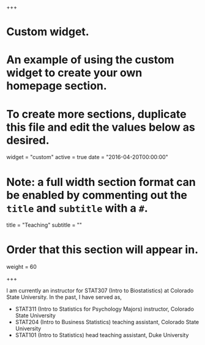 +++
# Custom widget.
# An example of using the custom widget to create your own homepage section.
# To create more sections, duplicate this file and edit the values below as desired.
widget = "custom"
active = true
date = "2016-04-20T00:00:00"

# Note: a full width section format can be enabled by commenting out the `title` and `subtitle` with a `#`.
title = "Teaching"
subtitle = ""

# Order that this section will appear in.
weight = 60

+++

I am currently an instructor for STAT307 (Intro to Biostatistics) at Colorado State University. In the past, I have served as,

- STAT311 (Intro to Statistics for Psychology Majors) instructor, Colorado State University
- STAT204 (Intro to Business Statistics) teaching assistant, Colorado State University
- STAT101 (Intro to Statistics) head teaching assistant, Duke University